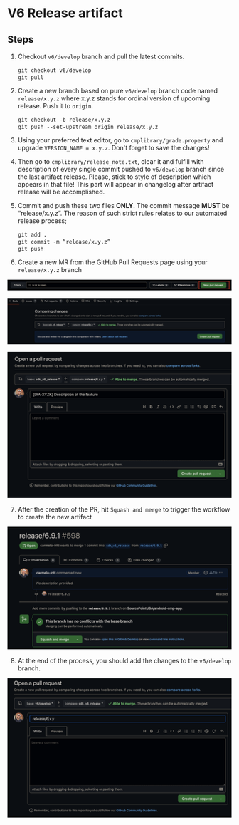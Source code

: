 # V6 Release artifact

## Steps
1. Checkout `v6/develop` branch and pull the latest commits.
    ```
    git checkout v6/develop
    git pull
    ```
2. Create a new branch based on pure `v6/develop` branch code named `release/x.y.z` where x.y.z stands for ordinal version of upcoming release. Push it to `origin`.
    ```
    git checkout -b release/x.y.z
    git push --set-upstream origin release/x.y.z
    ```

3. Using your preferred text editor, go to `cmplibrary/grade.property` and upgrade `VERSION_NAME = x.y.z`. Don't forget to save the changes!
4. Then go to `cmplibrary/release_note.txt`, clear it and fulfill with description of every single commit pushed to `v6/develop`
   branch since the last artifact release. Please, stick to style of description which appears in that file!
   This part will appear in changelog after artifact release will be accomplished.
5. Commit and push these two files **ONLY**. The commit message **MUST** be “release/x.y.z”. The reason of such strict
   rules relates to our automated release process;
    ```
    git add .
    git commit -m “release/x.y.z”
    git push
    ```
6. Create a new MR from the GitHub Pull Requests page using your `release/x.y.z` branch

![v6_new_pr](art/v6_new_pr.png)

![v6_comparing_changes](art/v6_comparing_changes.png)

![v6_create_pr.png](art/v6_create_pr.png)

7. After the creation of the PR, hit `Squash and merge` to trigger the workflow to create the new artifact

![v6_squash_and_merge.png](art/v6_squash_and_merge.png)

8. At the end of the process, you should add the changes to the `v6/develop` branch.

![v6_re-sync-with-v6_develop](art/v6_re-sync-with-v6_develop.png)








